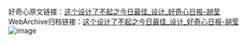 好奇心原文链接：[这个设计了不起之今日最佳_设计_好奇心日报-胡莹](https://www.qdaily.com/articles/4954.html)
WebArchive归档链接：[这个设计了不起之今日最佳_设计_好奇心日报-胡莹](http://web.archive.org/web/20190623163431/https://www.qdaily.com/articles/4954.html)
![image](http://ww3.sinaimg.cn/large/007d5XDply1g3wg2xwrxuj30u0b877wh)
